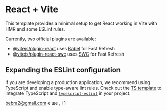 # React + Vite

This template provides a minimal setup to get React working in Vite with HMR and
some ESLint rules.

Currently, two official plugins are available:

- [@vitejs/plugin-react](https://github.com/vitejs/vite-plugin-react/blob/main/packages/plugin-react/README.md)
  uses [Babel](https://babeljs.io/) for Fast Refresh
- [@vitejs/plugin-react-swc](https://github.com/vitejs/vite-plugin-react-swc)
  uses [SWC](https://swc.rs/) for Fast Refresh

## Expanding the ESLint configuration

If you are developing a production application, we recommend using TypeScript
and enable type-aware lint rules. Check out the
[TS template](https://github.com/vitejs/vite/tree/main/packages/create-vite/template-react-ts)
to integrate TypeScript and [`typescript-eslint`](https://typescript-eslint.io)
in your project.

bebra2@gmail.com є ще , і 1
